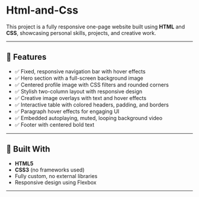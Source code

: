 # Html-and-Css


This project is a fully responsive one-page website built using **HTML** and **CSS**, showcasing personal skills, projects, and creative work.

---

## 🌟 Features

- ✅ Fixed, responsive navigation bar with hover effects  
- ✅ Hero section with a full-screen background image  
- ✅ Centered profile image with CSS filters and rounded corners  
- ✅ Stylish two-column layout with responsive design  
- ✅ Creative image overlays with text and hover effects  
- ✅ Interactive table with colored headers, padding, and borders  
- ✅ Paragraph hover effects for engaging UI  
- ✅ Embedded autoplaying, muted, looping background video  
- ✅ Footer with centered bold text  

---

## 🧱 Built With

- **HTML5**
- **CSS3** (no frameworks used)
- Fully custom, no external libraries
- Responsive design using Flexbox

---
